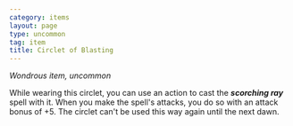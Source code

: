 ```yaml
---
category: items
layout: page
type: uncommon
tag: item
title: Circlet of Blasting 
---
```

_Wondrous item, uncommon_ 

While wearing this circlet, you can use an action to cast the **_scorching ray_** spell with it. When you make the spell's attacks, you do so with an attack bonus of +5. The circlet can't be used this way again until the next dawn. 
